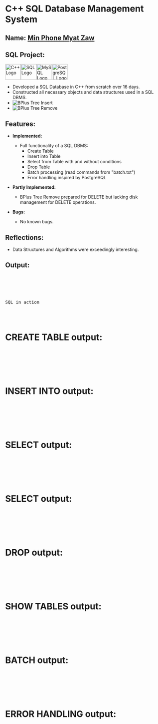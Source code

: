 
# C++ SQL Database Management System 

## Name: <ins>Min Phone Myat Zaw</ins>

## SQL Project:
  
  <img src="https://upload.wikimedia.org/wikipedia/commons/1/18/ISO_C%2B%2B_Logo.svg" alt="C++ Logo" width="50"/><img src="https://upload.wikimedia.org/wikipedia/commons/8/87/Sql_data_base_with_logo.png" alt="SQL Logo" width="50"/><img src="https://upload.wikimedia.org/wikipedia/en/d/dd/MySQL_logo.svg" alt="MySQL Logo" width="50"/><img src="https://upload.wikimedia.org/wikipedia/commons/2/29/Postgresql_elephant.svg" alt="PostgreSQL Logo" width="50"/>

  - Developed a SQL Database in C++ from scratch over 16 days.
  - Constructed all necessary objects and data structures used in a SQL DBMS.
  - ![BPlus Tree Insert](https://media.giphy.com/media/l3q2tyT6SwahcqRWM/giphy.gif)
  - ![BPlus Tree Remove](https://media.giphy.com/media/3oEdv6tYf9Bl5S7Ssg/giphy.gif)

## Features:

- **Implemented:**
  - Full functionality of a SQL DBMS:
    - Create Table
    - Insert into Table
    - Select from Table with and without conditions
    - Drop Table
    - Batch processing (read commands from "batch.txt")
    - Error handling inspired by PostgreSQL

- **Partly Implemented:**
  - BPlus Tree Remove prepared for DELETE but lacking disk management for DELETE operations.

- **Bugs:**
  - No known bugs.

## Reflections:

- Data Structures and Algorithms were exceedingly interesting.

## Output:

<pre>
<br/><br/><br/><br/>
SQL in action
</pre>


<br/><br/>

# CREATE TABLE output:
<pre>
<br/><br/><br/><br/>
</pre>
# INSERT INTO output:
<pre>
<br/><br/><br/><br/>
</pre>
# SELECT output:
<pre>
<br/><br/><br/><br/>
</pre>
# SELECT output:
<pre>
<br/><br/><br/><br/>
</pre>
# DROP output:
<pre>
<br/><br/><br/><br/>
</pre>
# SHOW TABLES output:
<pre>
<br/><br/><br/><br/>
</pre>
# BATCH output:
<pre>
<br/><br/><br/><br/>
</pre>
# ERROR HANDLING output:
<pre>
<br/><br/><br/><br/>
</pre>
